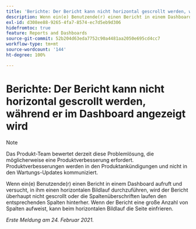 ```yaml
---
title: 'Berichte: Der Bericht kann nicht horizontal gescrollt werden, während er im Dashboard angezeigt wird'
description: Wenn ein(e) Benutzende(r) einen Bericht in einem Dashboard aufruft und versucht, in ihm einen horizontalen Bildlauf durchzuführen, wird der Bericht überhaupt nicht gescrollt oder die Spaltenüberschriften laufen den entsprechenden Spalten hinterher. Wenn der Bericht eine große Anzahl von Spalten aufweist, kann beim horizontalen Bildlauf die Seite einfrieren.
exl-id: d308ee88-9265-4fa7-8574-ec7d5eb9d306
hidefromtoc: true
feature: Reports and Dashboards
source-git-commit: 52b204d63eda7752c90a4481aa2050e695cd4cc7
workflow-type: tm+mt
source-wordcount: '144'
ht-degree: 100%

---
```


# Berichte: Der Bericht kann nicht horizontal gescrollt werden, während er im Dashboard angezeigt wird

>[!NOTE]
>
>Das Produkt-Team bewertet derzeit diese Problemlösung, die möglicherweise eine Produktverbesserung erfordert. Produktverbesserungen werden in den Produktankündigungen und nicht in den Wartungs-Updates kommuniziert.

Wenn ein(e) Benutzende(r) einen Bericht in einem Dashboard aufruft und versucht, in ihm einen horizontalen Bildlauf durchzuführen, wird der Bericht überhaupt nicht gescrollt oder die Spaltenüberschriften laufen den entsprechenden Spalten hinterher. Wenn der Bericht eine große Anzahl von Spalten aufweist, kann beim horizontalen Bildlauf die Seite einfrieren.

_Erste Meldung am 24. Februar 2021._
